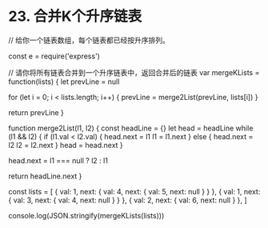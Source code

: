# 23. 合并K个升序链表

// 给你一个链表数组，每个链表都已经按升序排列。

const e = require('express')

// 请你将所有链表合并到一个升序链表中，返回合并后的链表
var mergeKLists = function(lists) {
  let prevLine = null

  for (let i = 0; i < lists.length; i++) {
    prevLine = merge2List(prevLine, lists[i])
  }

  return prevLine
}

function merge2List(l1, l2) {
  const headLine = {}
  let head = headLine
  while (l1 && l2) {
    if (l1.val < l2.val) {
      head.next = l1
      l1 = l1.next
    } else {
      head.next = l2
      l2 = l2.next
    }
    head = head.next
  }

  head.next = l1 === null ? l2 : l1

  return headLine.next
}

const lists = [
  { val: 1, next: { val: 4, next: { val: 5, next: null } } },
  { val: 1, next: { val: 3, next: { val: 4, next: null } } },
  { val: 2, next: { val: 6, next: null } },
]

console.log(JSON.stringify(mergeKLists(lists)))
